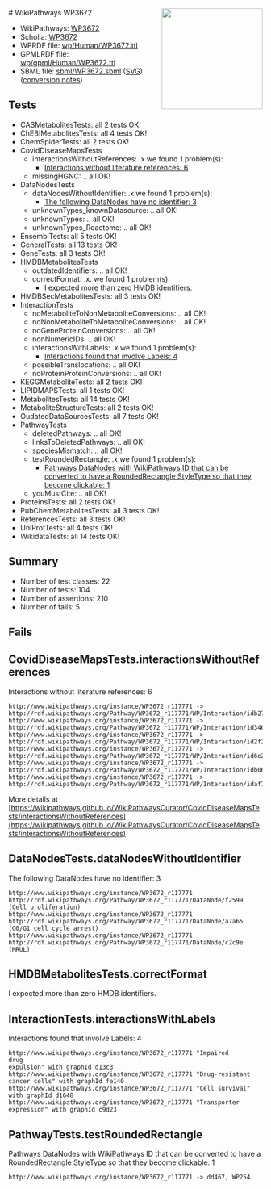 <img style="float: right; width: 200px" src="../logo.png" />
# WikiPathways WP3672

* WikiPathways: [WP3672](https://identifiers.org/wikipathways:WP3672)
* Scholia: [WP3672](https://scholia.toolforge.org/wikipathways/WP3672)
* WPRDF file: [wp/Human/WP3672.ttl](../wp/Human/WP3672.ttl)
* GPMLRDF file: [wp/gpml/Human/WP3672.ttl](../wp/gpml/Human/WP3672.ttl)
* SBML file: [sbml/WP3672.sbml](../sbml/WP3672.sbml) ([SVG](../sbml/WP3672.svg)) ([conversion notes](../sbml/WP3672.txt))

## Tests
* CASMetabolitesTests: all 2 tests OK!
* ChEBIMetabolitesTests: all 4 tests OK!
* ChemSpiderTests: all 2 tests OK!
* CovidDiseaseMapsTests
    * interactionsWithoutReferences: .x we found 1 problem(s):
        * [Interactions without literature references: 6](#2e295934)
    * missingHGNC: .. all OK!
* DataNodesTests
    * dataNodesWithoutIdentifier: .x we found 1 problem(s):
        * [The following DataNodes have no identifier: 3](#d2d32fa2)
    * unknownTypes_knownDatasource: .. all OK!
    * unknownTypes: .. all OK!
    * unknownTypes_Reactome: .. all OK!
* EnsemblTests: all 5 tests OK!
* GeneralTests: all 13 tests OK!
* GeneTests: all 3 tests OK!
* HMDBMetabolitesTests
    * outdatedIdentifiers: .. all OK!
    * correctFormat: .x. we found 1 problem(s):
        * [I expected more than zero HMDB identifiers.](#ad154c1e)
* HMDBSecMetabolitesTests: all 3 tests OK!
* InteractionTests
    * noMetaboliteToNonMetaboliteConversions: .. all OK!
    * noNonMetaboliteToMetaboliteConversions: .. all OK!
    * noGeneProteinConversions: .. all OK!
    * nonNumericIDs: .. all OK!
    * interactionsWithLabels: .x we found 1 problem(s):
        * [Interactions found that involve Labels: 4](#630d267b)
    * possibleTranslocations: .. all OK!
    * noProteinProteinConversions: .. all OK!
* KEGGMetaboliteTests: all 2 tests OK!
* LIPIDMAPSTests: all 1 tests OK!
* MetabolitesTests: all 14 tests OK!
* MetaboliteStructureTests: all 2 tests OK!
* OudatedDataSourcesTests: all 7 tests OK!
* PathwayTests
    * deletedPathways: .. all OK!
    * linksToDeletedPathways: .. all OK!
    * speciesMismatch: .. all OK!
    * testRoundedRectangle: .x we found 1 problem(s):
        * [Pathways DataNodes with WikiPathways ID that can be converted to have a RoundedRectangle StyleType so that they become clickable: 1](#9fbad3cb)
    * youMustCite: .. all OK!
* ProteinsTests: all 2 tests OK!
* PubChemMetabolitesTests: all 3 tests OK!
* ReferencesTests: all 3 tests OK!
* UniProtTests: all 4 tests OK!
* WikidataTests: all 14 tests OK!


## Summary

* Number of test classes: 22
* Number of tests: 104
* Number of assertions: 210
* Number of fails: 5

## Fails

<a name="2e295934" />

## CovidDiseaseMapsTests.interactionsWithoutReferences

Interactions without literature references: 6
```
http://www.wikipathways.org/instance/WP3672_r117771 -> http://rdf.wikipathways.org/Pathway/WP3672_r117771/WP/Interaction/idb27af6da
http://www.wikipathways.org/instance/WP3672_r117771 -> http://rdf.wikipathways.org/Pathway/WP3672_r117771/WP/Interaction/id346077f1
http://www.wikipathways.org/instance/WP3672_r117771 -> http://rdf.wikipathways.org/Pathway/WP3672_r117771/WP/Interaction/id2f22336e
http://www.wikipathways.org/instance/WP3672_r117771 -> http://rdf.wikipathways.org/Pathway/WP3672_r117771/WP/Interaction/id6e247d6b
http://www.wikipathways.org/instance/WP3672_r117771 -> http://rdf.wikipathways.org/Pathway/WP3672_r117771/WP/Interaction/idb06821ae
http://www.wikipathways.org/instance/WP3672_r117771 -> http://rdf.wikipathways.org/Pathway/WP3672_r117771/WP/Interaction/idaf70dc8a
```

More details at [https://wikipathways.github.io/WikiPathwaysCurator/CovidDiseaseMapsTests/interactionsWithoutReferences](https://wikipathways.github.io/WikiPathwaysCurator/CovidDiseaseMapsTests/interactionsWithoutReferences)

<a name="d2d32fa2" />

## DataNodesTests.dataNodesWithoutIdentifier

The following DataNodes have no identifier: 3
```
http://www.wikipathways.org/instance/WP3672_r117771 http://rdf.wikipathways.org/Pathway/WP3672_r117771/DataNode/f2599 (Cell proliferation)
http://www.wikipathways.org/instance/WP3672_r117771 http://rdf.wikipathways.org/Pathway/WP3672_r117771/DataNode/a7a65 (G0/G1 cell cycle arrest)
http://www.wikipathways.org/instance/WP3672_r117771 http://rdf.wikipathways.org/Pathway/WP3672_r117771/DataNode/c2c9e (MRUL)
```

<a name="ad154c1e" />

## HMDBMetabolitesTests.correctFormat

I expected more than zero HMDB identifiers.
<a name="630d267b" />

## InteractionTests.interactionsWithLabels

Interactions found that involve Labels: 4
```
http://www.wikipathways.org/instance/WP3672_r117771 "Impaired 
drug 
expulsion" with graphId d13c3
http://www.wikipathways.org/instance/WP3672_r117771 "Drug-resistant
cancer cells" with graphId fe140
http://www.wikipathways.org/instance/WP3672_r117771 "Cell survival" with graphId d1648
http://www.wikipathways.org/instance/WP3672_r117771 "Transporter
expression" with graphId c9d23
```

<a name="9fbad3cb" />

## PathwayTests.testRoundedRectangle

Pathways DataNodes with WikiPathways ID that can be converted to have a RoundedRectangle StyleType so that they become clickable: 1
```
http://www.wikipathways.org/instance/WP3672_r117771 -> dd467, WP254
 ```

